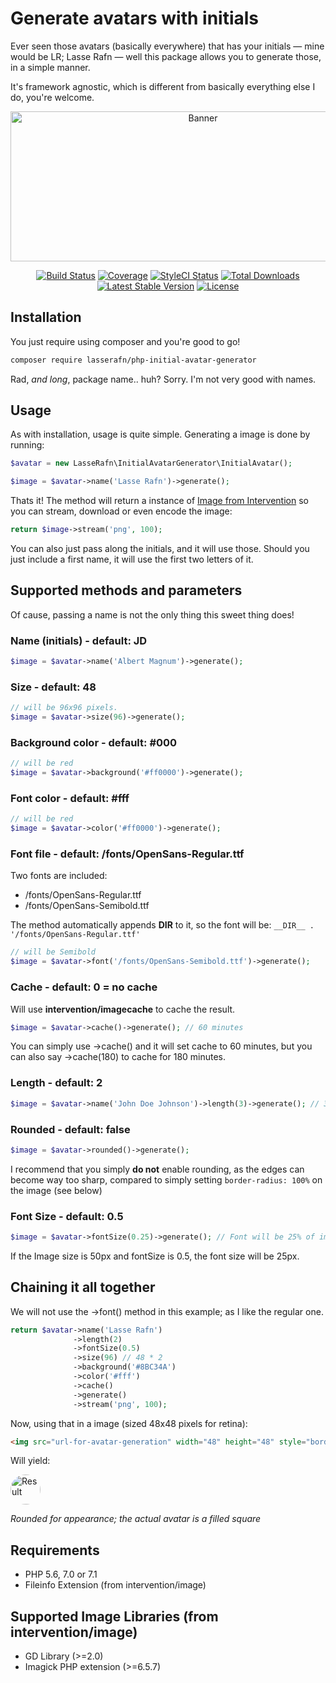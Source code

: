 # Generate avatars with initials
Ever seen those avatars (basically everywhere) that has your initials — mine would be LR; Lasse Rafn — well this package allows you to generate those, in a simple manner.

It's framework agnostic, which is different from basically everything else I do, you're welcome.

<p align="center">
    <img src="https://apricot.dk/github/php-initial-avatar-generator.jpg" alt="Banner" width="600" height="240" />
</p>
 
<p align="center"> 
<a href="https://travis-ci.org/LasseRafn/php-initial-avatar-generator"><img src="https://img.shields.io/travis/LasseRafn/php-initial-avatar-generator.svg?style=flat-square" alt="Build Status"></a>
<a href="https://coveralls.io/github/LasseRafn/php-initial-avatar-generator"><img src="https://img.shields.io/coveralls/LasseRafn/php-initial-avatar-generator.svg?style=flat-square" alt="Coverage"></a>
<a href="https://styleci.io/repos/78973710"><img src="https://styleci.io/repos/78973710/shield?branch=master" alt="StyleCI Status"></a>
<a href="https://packagist.org/packages/LasseRafn/php-initial-avatar-generator"><img src="https://img.shields.io/packagist/dt/LasseRafn/php-initial-avatar-generator.svg?style=flat-square" alt="Total Downloads"></a>
<a href="https://packagist.org/packages/LasseRafn/php-initial-avatar-generator"><img src="https://img.shields.io/packagist/v/LasseRafn/php-initial-avatar-generator.svg?style=flat-square" alt="Latest Stable Version"></a>
<a href="https://packagist.org/packages/LasseRafn/php-initial-avatar-generator"><img src="https://img.shields.io/packagist/l/LasseRafn/php-initial-avatar-generator.svg?style=flat-square" alt="License"></a>
</p>

## Installation
You just require using composer and you're good to go!
```bash
composer require lasserafn/php-initial-avatar-generator
```
Rad, *and long*, package name.. huh? Sorry. I'm not very good with names.

## Usage
As with installation, usage is quite simple. Generating a image is done by running:
```php
$avatar = new LasseRafn\InitialAvatarGenerator\InitialAvatar();

$image = $avatar->name('Lasse Rafn')->generate();
```

Thats it! The method will return a instance of [Image from Intervention](https://github.com/Intervention/image) so you can stream, download or even encode the image:
```php
return $image->stream('png', 100);
```
You can also just pass along the initials, and it will use those. Should you just include a first name, it will use the first two letters of it.

## Supported methods and parameters
Of cause, passing a name is not the only thing this sweet thing does!

### Name (initials) - default: JD
```php
$image = $avatar->name('Albert Magnum')->generate();
```

### Size - default: 48
```php
// will be 96x96 pixels.
$image = $avatar->size(96)->generate();
```

### Background color - default: #000
```php
// will be red
$image = $avatar->background('#ff0000')->generate();
```

### Font color - default: #fff
```php
// will be red
$image = $avatar->color('#ff0000')->generate();
```

### Font file - default: /fonts/OpenSans-Regular.ttf
Two fonts are included:
* /fonts/OpenSans-Regular.ttf
* /fonts/OpenSans-Semibold.ttf

The method automatically appends __DIR__ to it, so the font will be: `__DIR__ . '/fonts/OpenSans-Regular.ttf'`

```php
// will be Semibold
$image = $avatar->font('/fonts/OpenSans-Semibold.ttf')->generate();
```

### Cache - default: 0 = no cache
Will use **intervention/imagecache** to cache the result.
```php
$image = $avatar->cache()->generate(); // 60 minutes
```
You can simply use ->cache() and it will set cache to 60 minutes, but you can also say ->cache(180) to cache for 180 minutes.

### Length - default: 2
```php
$image = $avatar->name('John Doe Johnson')->length(3)->generate(); // 3 letters = JDJ
```

### Rounded - default: false
```php
$image = $avatar->rounded()->generate();
```

I recommend that you simply **do not** enable rounding, as the edges can become way too sharp, compared to simply setting `border-radius: 100%` on the image (see below)

### Font Size - default: 0.5
```php
$image = $avatar->fontSize(0.25)->generate(); // Font will be 25% of image size.
```
If the Image size is 50px and fontSize is 0.5, the font size will be 25px.

## Chaining it all together
We will not use the ->font() method in this example; as I like the regular one.

```php
return $avatar->name('Lasse Rafn')
              ->length(2)
              ->fontSize(0.5)
              ->size(96) // 48 * 2
              ->background('#8BC34A')
              ->color('#fff')
              ->cache()
              ->generate()
              ->stream('png', 100);
```

Now, using that in a image (sized 48x48 pixels for retina):
```html
<img src="url-for-avatar-generation" width="48" height="48" style="border-radius: 100%" />
```

Will yield:

<img src="https://raw.githubusercontent.com/LasseRafn/php-initial-avatar-generator/master/demo_result.png" width="48" height="48" alt="Result" style="border-radius: 100%" />

*Rounded for appearance; the actual avatar is a filled square*

## Requirements
* PHP 5.6, 7.0 or 7.1
* Fileinfo Extension (from intervention/image)

## Supported Image Libraries (from intervention/image)
* GD Library (>=2.0)
* Imagick PHP extension (>=6.5.7)
